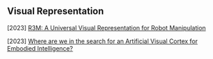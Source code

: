 ## Visual Representation

[2023] [R3M: A Universal Visual Representation for Robot Manipulation](https://arxiv.org/abs/2203.12601)

[2023] [Where are we in the search for an Artificial Visual Cortex for Embodied Intelligence?](https://arxiv.org/abs/2303.18240)